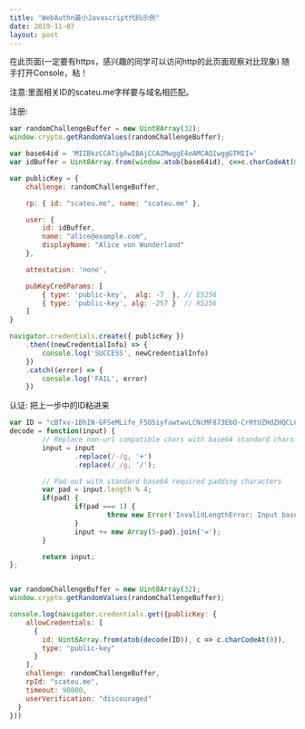 ```yaml
---
title: "WebAuthn最小Javascript代码示例"
date: 2019-11-07
layout: post
---
```

<script>
var randomChallengeBuffer = new Uint8Array(32);
window.crypto.getRandomValues(randomChallengeBuffer);

var base64id = 'MIIBkzCCATigAwIBAjCCAZMwggE4oAMCAQIwggGTMII='
var idBuffer = Uint8Array.from(window.atob(base64id), c=>c.charCodeAt(0))

var publicKey = {
    challenge: randomChallengeBuffer,

    rp: { id: "scateu.me", name: "scateu.me" },

    user: {
        id: idBuffer,
        name: "alice@example.com",
        displayName: "Alice von Wunderland"
    },

    attestation: 'none',

    pubKeyCredParams: [
        { type: 'public-key',  alg: -7  }, // ES256
        { type: 'public-key', alg: -257 }  // RS256
    ]
}

navigator.credentials.create({ publicKey })
    .then((newCredentialInfo) => {
        console.log('SUCCESS', newCredentialInfo)
    })
    .catch((error) => {
        console.log('FAIL', error)
    })

</script>

在此页面(一定要有https，感兴趣的同学可以访问http的此页面观察对比现象)
随手打开Console，粘！

注意:里面相关ID的scateu.me字样要与域名相匹配。


注册:

```Javascript
var randomChallengeBuffer = new Uint8Array(32);
window.crypto.getRandomValues(randomChallengeBuffer);

var base64id = 'MIIBkzCCATigAwIBAjCCAZMwggE4oAMCAQIwggGTMII='
var idBuffer = Uint8Array.from(window.atob(base64id), c=>c.charCodeAt(0))

var publicKey = {
    challenge: randomChallengeBuffer,

    rp: { id: "scateu.me", name: "scateu.me" },

    user: {
        id: idBuffer,
        name: "alice@example.com",
        displayName: "Alice von Wunderland"
    },

    attestation: 'none',

    pubKeyCredParams: [
        { type: 'public-key',  alg: -7  }, // ES256
        { type: 'public-key', alg: -257 }  // RS256
    ]
}

navigator.credentials.create({ publicKey })
    .then((newCredentialInfo) => {
        console.log('SUCCESS', newCredentialInfo)
    })
    .catch((error) => {
        console.log('FAIL', error)
    })

```


认证: 把上一步中的ID粘进来

```javascript
var ID = "cBTxv-1BhIN-GFSeMLife_F5O5iyfawtwvLCNcMF873EbO-CrRtUZHdZHQCLCHWew-bS7LTzlHS_6mlpkl0Dtw"; // CHANGEME
decode = function(input) {
        // Replace non-url compatible chars with base64 standard chars
        input = input
                .replace(/-/g, '+')
                .replace(/_/g, '/');

        // Pad out with standard base64 required padding characters
        var pad = input.length % 4;
        if(pad) {
                if(pad === 1) {
                        throw new Error('InvalidLengthError: Input base64url string is the wrong length to determine padding');
                }
                input += new Array(5-pad).join('=');
        }

        return input;
};


var randomChallengeBuffer = new Uint8Array(32);
window.crypto.getRandomValues(randomChallengeBuffer);

console.log(navigator.credentials.get({publicKey: {
    allowCredentials: [
      {
        id: Uint8Array.from(atob(decode(ID)), c => c.charCodeAt(0)),
        type: "public-key"
      }
    ],
    challenge: randomChallengeBuffer,
    rpId: "scateu.me",
    timeout: 90000,
    userVerification: "discouraged"
  }
}))
```
